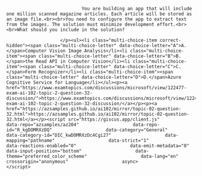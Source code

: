 <p class="card-text">
							
								You are building an app that will include one million scanned magazine articles. Each article will be stored as an image file.<br><br>You need to configure the app to extract text from the images. The solution must minimize development effort.<br><br>What should you include in the solution?
							
						</p><ul><li class="multi-choice-item correct-hidden"><span class="multi-choice-letter" data-choice-letter="A">A.</span>Computer Vision Image Analysis</li><li class="multi-choice-item"><span class="multi-choice-letter" data-choice-letter="B">B.</span>the Read API in Computer Vision</li><li class="multi-choice-item"><span class="multi-choice-letter" data-choice-letter="C">C.</span>Form Recognizer</li><li class="multi-choice-item"><span class="multi-choice-letter" data-choice-letter="D">D.</span>Azure Cognitive Service for Language</li></ul><p><a href="https://www.examtopics.com/discussions/microsoft/view/122477-exam-ai-102-topic-2-question-32-discussion/">https://www.examtopics.com/discussions/microsoft/view/122477-exam-ai-102-topic-2-question-32-discussion/</a></p><p><a href="https://azsamples.github.io/ai102/mirror/topic-02-question-32.html">https://azsamples.github.io/ai102/mirror/topic-02-question-32.html</a></p><script src="https://giscus.app/client.js"                    data-repo="azsamples/az204"                    data-repo-id="R_kgDOMRXzDQ"                    data-category="General"                    data-category-id="DIC_kwDOMRXzDc4Cgi27"                    data-mapping="pathname"                    data-strict="1"                    data-reactions-enabled="0"                    data-emit-metadata="0"                    data-input-position="bottom"                    data-theme="preferred_color_scheme"                    data-lang="en"                    crossorigin="anonymous"                    async>                    </script>